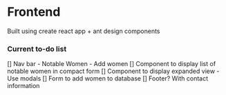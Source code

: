 # Frontend

Built using create react app + ant design components

### Current to-do list
[] Nav bar 
    - Notable Women
    - Add women
[] Component to display list of notable women in compact form
[] Component to display expanded view 
    - Use modals
[] Form to add women to database
[] Footer? With contact information